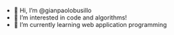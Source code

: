 - 👋 Hi, I’m @gianpaolobusillo
- 👀 I’m interested in code and algorithms!
- 🌱 I’m currently learning web application programming

<!---
Gian-8bit/Gian-8bit is a ✨ special ✨ repository because its `README.md` (this file) appears on your GitHub profile.
You can click the Preview link to take a look at your changes.
--->
